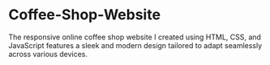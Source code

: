 # Coffee-Shop-Website
The responsive online coffee shop website I created using HTML, CSS, and JavaScript features a sleek and modern design tailored to adapt seamlessly across various devices.
